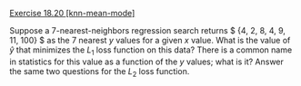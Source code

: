 [Exercise 18.20 \[knn-mean-mode\]](ex_20/)

Suppose a $7$-nearest-neighbors regression search
returns $ \{4, 2, 8, 4, 9, 11, 100\} $ as the 7 nearest $y$ values for a
given $x$ value. What is the value of $\hat{y}$ that minimizes the $L_1$
loss function on this data? There is a common name in statistics for
this value as a function of the $y$ values; what is it? Answer the same
two questions for the $L_2$ loss function.

